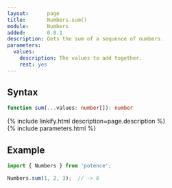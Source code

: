 ```yaml
---
layout:      page
title:       Numbers.sum()
module:      Numbers
added:       0.0.1
description: Gets the sum of a sequence of numbers.
parameters:
  values:
    description: The values to add together.
    rest: yes
---
```

## Syntax

```ts
function sum(...values: number[]): number
```

<div class="description">{% include linkify.html description=page.description %}</div>
{% include parameters.html %}

## Example

```ts
import { Numbers } from 'potence';

Numbers.sum(1, 2, 3);  // -> 6
```
